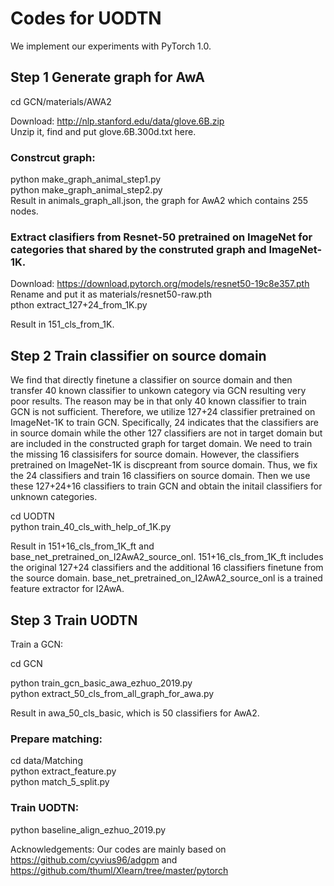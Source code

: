 # Codes for UODTN

We implement our experiments with PyTorch 1.0.

## Step 1 Generate graph for AwA

cd GCN/materials/AWA2 

Download: http://nlp.stanford.edu/data/glove.6B.zip  
Unzip it, find and put glove.6B.300d.txt here.

### Constrcut graph:
python make_graph_animal_step1.py  
python make_graph_animal_step2.py  
Result in animals_graph_all.json, the graph for AwA2 which contains 255 nodes.  

### Extract clasifiers from Resnet-50 pretrained on ImageNet for categories that shared by the construted graph and ImageNet-1K.
Download: https://download.pytorch.org/models/resnet50-19c8e357.pth  
Rename and put it as materials/resnet50-raw.pth  
pthon extract_127+24_from_1K.py  

Result in 151_cls_from_1K.  
 

## Step 2 Train classifier on source domain

We find that directly finetune a classifier on source domain and then transfer 40 known classifier to unkown category via GCN resulting very poor results. The reason may be in that only 40 known classifier to train GCN is not sufficient. Therefore, we utilize 127+24 classifier pretrained on ImageNet-1K to train GCN. Specifically, 24 indicates that the classifiers are in source domain while the other 127 classifiers are not in target domain but are included in the constructed graph for target domain. We need to train the missing 16 classisifers for source domain. However, the classifiers pretrained on ImageNet-1K is discpreant from source domain. Thus, we fix the 24 classifiers and train 16 classifiers on source domain. Then we use these 127+24+16 classifiers to train GCN and obtain the initail classifiers for unknown categories.  

cd UODTN  
python train_40_cls_with_help_of_1K.py  

Result in 151+16_cls_from_1K_ft and base_net_pretrained_on_I2AwA2_source_onl. 151+16_cls_from_1K_ft includes the original 127+24 classifiers and the additional 16 classifiers finetune from the source domain. base_net_pretrained_on_I2AwA2_source_onl is a trained feature extractor for I2AwA.  

## Step 3 Train UODTN

Train a GCN:  

cd GCN  

python train_gcn_basic_awa_ezhuo_2019.py  
python extract_50_cls_from_all_graph_for_awa.py  

Result in awa_50_cls_basic, which is 50 classifiers for AwA2.  

### Prepare matching:

cd data/Matching  
python extract_feature.py  
python match_5_split.py  

 
### Train UODTN:
 
python baseline_align_ezhuo_2019.py  


Acknowledgements: Our codes are mainly based on https://github.com/cyvius96/adgpm and https://github.com/thuml/Xlearn/tree/master/pytorch
